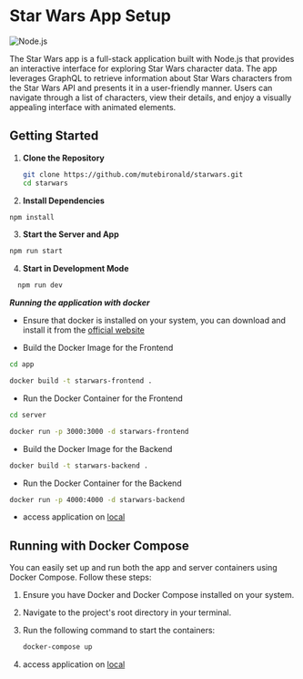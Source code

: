 # Star Wars App Setup

![Node.js](https://img.shields.io/badge/Node.js-v16.15.1-green)

The Star Wars app is a full-stack application built with Node.js that provides an interactive interface for exploring Star Wars character data. The app leverages GraphQL to retrieve information about Star Wars characters from the Star Wars API and presents it in a user-friendly manner. Users can navigate through a list of characters, view their details, and enjoy a visually appealing interface with animated elements.

## Getting Started

1. **Clone the Repository**
   ```sh
   git clone https://github.com/mutebironald/starwars.git
   cd starwars
   ```

2. **Install Dependencies**
  ```sh
  npm install
  ```
3. **Start the Server and App**
  ```sh
  npm run start
  ```

4. **Start in Development Mode**
```sh
  npm run dev
```

*****Running the application with docker*****
- Ensure that docker is installed on your system, you can download and install it from the [official website](https://www.docker.com/get-started)

- Build the Docker Image for the Frontend
```sh
cd app
```
```sh
docker build -t starwars-frontend .
```

- Run the Docker Container for the Frontend
```sh
cd server
```
```sh
docker run -p 3000:3000 -d starwars-frontend
```

- Build the Docker Image for the Backend
```sh
docker build -t starwars-backend .
```

- Run the Docker Container for the Backend
```sh
docker run -p 4000:4000 -d starwars-backend
```

- access  application on [local](http://localhost:3000)

## Running with Docker Compose

You can easily set up and run both the app and server containers using Docker Compose. Follow these steps:

1. Ensure you have Docker and Docker Compose installed on your system.

2. Navigate to the project's root directory in your terminal.

3. Run the following command to start the containers:
   
   ```sh
   docker-compose up
   ```
4. access application on [local](http://localhost:3000)

